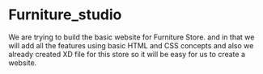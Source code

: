 # Furniture_studio
We are trying to build the basic website for Furniture Store. and in that we will add all the features using basic HTML and CSS concepts and also we already created XD file for this store so it will be easy for us to create a website.
